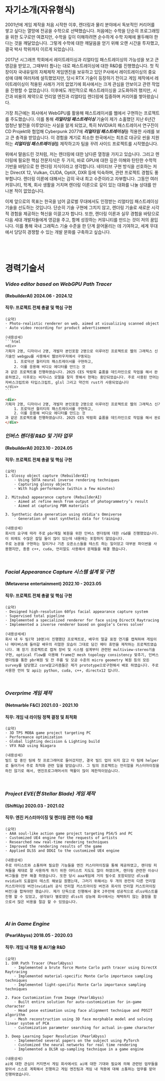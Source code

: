 # 자기소개(자유형식)
2001년에 게임 제작을 처음 시작한 이후, 렌더링과 물리 분야에서 독보적인 커리어를 쌓고 싶다는 열망에 전공을 수학으로 선택했습니다. 처음에는 수학을 단순히 프로그래밍을 위한 도구로만 여겼지만, 수학을 깊이 이해하려면 순수하게 수학 자체에 몰두해야 한다는 것을 깨달았습니다. 그렇게 수학에 대한 깨달음을 얻기 위해 오랜 시간을 투자했고, 결국 박사 학위까지 이르게 되었습니다.

2017년 시그래프 학회에서 레이트레이싱과 리얼타임 패스트레이싱의 가능성을 보고 큰 영감을 받았고, 그때부터 틈나는 대로 패스트레이싱에 대한 R&D를 진행했습니다. 첫 직장이자 국내유일의 자체제작 게임엔진을 보유하고 있던 P사에서 레이트레이싱의 중요성에 대해 여러차례 설득했었지만, 당시 RTX 기술이 등장하기 전이고 게임 제작에서 레이트레이싱이 적용된 사례가 거의 없었기에 회사에서는 크게 관심을 안보이고 관련 작업을 진행할 수 없었습니다. 이후에도 개인적으로 패스트레이싱을 고도화하려 했지만, 시간과 비용의 제약으로 언리얼 엔진과 리얼타임 렌더링에 집중하며 커리어를 쌓아왔습니다.

가장 최근에는 회사에서 WebGPU를 활용해 패스트레이서를 웹에서 구현하는 프로젝트를 주도했습니다. 이를 통해 ***리얼타임 패스트레이싱*** 기술이 제가 소홀했던 지난 6년간 엄청난 발전을 이루었다는 사실을 알게 되었고, 특히 NVIDIA의 패스트레이서 연구진이 CD Projekt와 협업해 Cyberpunk 2077에 ***리얼타임 패스트레이싱***을 적용한 사례를 보고 큰 충격을 받았습니다. 이 경험을 계기로 최소한 한국에서는 최초로 대규모 씬을 지원하는 ***리얼타임 패스트레이싱***를 제작하고자 팀을 꾸려 사이드 프로젝트를 시작했습니다.

위에서 말씀드린 것처럼, 저는 렌더링에 대한 남다른 열정을 가지고 있습니다. 그리고 렌더링에 필요한 핵심 전문지식은 두 가지, 바로 GPU에 대한 깊은 이해와 탄탄한 수학적 기반을 바탕으로 한 렌더링 지식이라고 생각합니다. 네이티브 구현 방식을 선호하는 저는 DirectX 12, Vulkan, CUDA, OptiX, DXR 등에 익숙하며, 관련 프로젝트 경험도 풍부합니다. 렌더링 이론에 대해서는 감히 국내 최고 수준이라고 자부합니다. 그동안 여러 커뮤니티, 학계, 회사 생활을 거치며 렌더링 이론으로 깊이 있는 대화를 나눌 상대를 만나본 적이 없었습니다.

이제 앞으로의 목표는 한국을 넘어 글로벌 무대에서도 인정받는 리얼타임 패스트레이싱 기술을 선도하는 것입니다. 단순히 기술 구현에 그치지 않고, 렌더링 기술로 새로운 시각적 경험을 제공하는 혁신을 이끌고자 합니다. 또한, 렌더링 이론과 실무 경험을 바탕으로 다음 세대 개발자들에게 영감을 주고, 함께 성장하는 커뮤니티를 만드는 것이 저의 꿈입니다. 이를 통해 국내 그래픽스 기술 수준을 한 단계 끌어올리는 데 기여하고, 세계 무대에서 당당히 경쟁할 수 있는 개발 문화를 구축하고 싶습니다.

<br>
<br>

# 경력기술서
### *Video editor based on WebGPU Path Tracer*
#### (RebuilderAI)  2024.06 - 2024.12  
#### 직무: 프로젝트 전체 총괄 및 핵심 구현  
    (요약)
    · Photo-realistic renderer on web, aimed at visualizing scanned object  
    · Auto video recording for product advertisement 

    (내용상세) 
    ```html
    <div>
    기획자 2명, 디자이너 2명, 개발자 본인포함 2명으로 이루어진 프로젝트로 웹의 그래픽스 신기술인 webgpu를 사용해서 웹브라우저에서 구동되는
        1. 프로덕션 퀄리티의 패스트레이서를 구현하고, 
        2. 이를 응용해 비디오 에디터를 만드는 것
    과 같은 프로젝트를 진행하였습니다. 2025 CES 박람회 출품을 데드라인으로 작업을 해서 완료하였고, 이후로는 비지니스 모델을 찾지 못해서 현재는 중단되었습니다. 주로 사용된 언어는 자바스크립트와 타입스크립트, glsl 그리고 약간의 rust가 사용되었습니다
    </div>
    ```
```html
<div>
기획자 2명, 디자이너 2명, 개발자 본인포함 2명으로 이루어진 프로젝트로 웹의 그래픽스 신기술인 webgpu를 사용해서 웹브라우저에서 구동되는
    1. 프로덕션 퀄리티의 패스트레이서를 구현하고, 
    2. 이를 응용해 비디오 에디터를 만드는 것
과 같은 프로젝트를 진행하였습니다. 2025 CES 박람회 출품을 데드라인으로 작업을 해서 완료하였고, 이후로는 비지니스 모델을 찾지 못해서 현재는 중단되었습니다. 주로 사용된 언어는 자바스크립트와 타입스크립트, glsl 그리고 약간의 rust가 사용되었습니다
</div>
```

### *인버스 렌더링 R&D 및 기타 업무*
#### (RebuilderAI)  2023.10 - 2024.05  
#### 직무: 프로젝트 전체 총괄 및 핵심 구현  
    (요약)
    1. Glossy object capture (RebuilderAI) 
        · Using SOTA neural inverse rendering techniques 
        · Capturing glossy objects 
        · With high performance (within a few minutes) 

    2. Mitsuba3 appearance capture (RebuilderAI) 
        · Aimed at refine mesh from output of photogrammetry’s result 
        · Aimed at capturing PBR materials 

    3. Synthetic data generation using nVidia's Omniverse
        · Generation of vast synthetic data for training

    (내용상세)
    회사의 요구에 따라 주로 pbr재질 복원을 위한 인버스 렌더링에 대한 r&d를 진행했었습니다. 이 외에도 수많은 잡일 들이 많이 있는데 내용에는 포함하지 않았습니다.
    주로 논문을 구현하는 일이거나 기존 오픈소스들을 테스트 하는 일이었고 대부분 파이썬을 사용했지만, 종종 c++, cuda, 언리얼도 사용해서 문제들을 해결 했습니다.
<br>

### *Facial Appearance Capture 시스템 설계 및 구현*
#### (Metaverse entertainment)  2022.10 - 2023.05  
#### 직무: 프로젝트 전체 총괄 및 핵심 구현  
    (요약)
    · Designed high-resolution 60fps facial appearance capture system 
    · Supervised total pipeline 
    · Implemented a specialized renderer for face using DirectX Raytracing 
    · Implemented a inverse renderer based on google’s Ceres solver 

    (내용상세세)
    회사 내 두 팀(약 10명)이 진행했던 프로젝트로, 배우의 얼굴 표정 연기를 캡쳐하여 게임이나 메타버스에 들어갈 배우의 리얼한 모습이 그대로 담긴 메타 휴먼을 제작하는 프로젝트였습니다. 꽤 장기 프로젝트로 캡쳐 장비 및 시스템 설계부터 관련된 multiview-stereo기술 구현, optical flow를 이용해 frame간 mesh topology consistency 맞추기, 인버스렌더링을 통한 pbr복원 및 잔 주름 및 모공 수준의 micro geometry 복원 등의 모든 survey를 담당했고 core알고리즘들은 제가 prototype으로구현해서 배포 하였습니다. 주로 사용한 언어 및 api는 python, cuda, c++, directx12 입니다.
<br>

### *Overprime 게임 제작*
#### (Netmarble F&C)  2021.03 - 2021.10  
#### 직무: 개임 내 라이팅 정책 결정 및 최적화 
    (요약)
    · 3D TPS MOBA game project targeting PC 
    · Performance optimization 
    · Global lighting decision & Lighting build 
    · VFX R&D using Niagara

    (내용상세)
    빌드 업 중인 팀에 첫 프로그래머로 들어갔지만, 결국 빌드 업이 되지 않고 타 팀에 helper로 들어가서 주로 최적화 관련 일을 맡았습니다. 그 팀의 프로젝트는 언리얼을 커스터마이징을 하진 않기로 해서, 엔진프로그래머서의 역활이 많이 제한적이었습니다. 
<br>

### *Project EVE(현 Stellar Blade)  게임 제작*
#### (ShiftUp)  2020.03 - 2021.02  
#### 직무: 엔진 커스터마이징 및 렌더링 관련 이슈 해결 
    (요약)
    · AAA soul-like action game project targeting PS4/5 and PC 
    · Customized UE4 engine for the requests of artists 
    · Researched new real-time rendering techniques 
    · Improved the rendering results of the game 
    · Applied DLSS and DDGI to the customized UE4 engine

    (내용상세)
    주로 아티스트와 소통하며 필요한 기능들을 엔진 커스터마이징을 통해 제공하였고, 렌더링 피쳐들을 제대로 잘 사용하게 하기 위한 아티스트 지도도 많이 하였으며, 렌더링 관련한 이슈나 버그들을 전부 해결 하였습니다. 또한 당시 aaa게임에 거의 필수로 포함되었던 dlss를 nvidia의 도움없이 테스트 해보길 원했는데, 그러기 위해서는 두 개의 완전히 다른 언리얼 커스트마이징 버전(nvidia의 공식 언리얼 커스트마이징 버전과 회사의 언리얼 커스트마이징 버전)을 합쳐야만 했습니다. 제가 단독으로 진행해서 결국 2주만에 성공적으로 dlss테스트를 진행 할 수 있었고, 생각보다 별로였던 dlss의 성능에 회사에서는 채택하지 않는 결정을 함으로서 많은 비용을 절감 할 수 있었습니다.
<br>

### *AI in Game Engine*
#### (PearlAbyss)  2018.05 - 2020.03   
#### 직무: 개임 내 적용 될 AI기술 R&D 
    (요약)
    1. DXR Path Tracer (PearlAbyss)  
        · Implemented a brute force Monte Carlo path tracer using DirectX Raytracing  
        · Implemented material-specific Monte Carlo importance sampling techniques  
        · Implemented light-specific Monte Carlo importance sampling techniques  

    2. Face Customization from Image (PearlAbyss)  
        · Built entire solution for auto-customization for in-game character  
        · Head pose estimation using face alignment technique and POSIT algorithm  
        · Mesh reconstruction using 3D face morphable model and solving linear system of PCA  
        · Customization parameter searching for actual in-game character  

    3. Deep Learning Super Resolution (PearlAbyss)  
        · Implemented several papers on the subject using PyTorch  
        · Customized the neural networks for real time rendering  
        · Implemented a DLSR up-sampling technique in a game engine 

    (내용상세)
    ai에 대한 관심이 커지면서 게임 회사에서도 ai에 대한 기대와 필요에 의해 관련된 업무들을 맡아서 스스로 계획해서 진행하고 게임 엔진팀과 게임 내 적용에 대해 소통하는 업무를 맡아 진행하였습니다.
